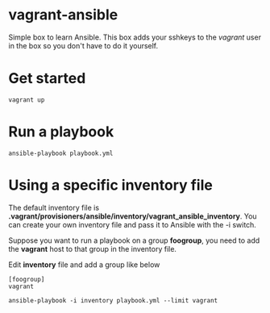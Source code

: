 # vagrant-ansible

Simple box to learn Ansible. This box adds your sshkeys to the *vagrant* user in the box so you don't have to do it yourself.

# Get started

```
vagrant up
```

# Run a playbook

```
ansible-playbook playbook.yml
```

# Using a specific **inventory** file

The default inventory file is **.vagrant/provisioners/ansible/inventory/vagrant_ansible_inventory**. You can create your own inventory file and pass it to Ansible with the -i switch.

Suppose you want to run a playbook on a group **foogroup**, you need to add the **vagrant** host to that group in the inventory file.

Edit **inventory** file and add a group like below

```
[foogroup]
vagrant
```

```
ansible-playbook -i inventory playbook.yml --limit vagrant
```
